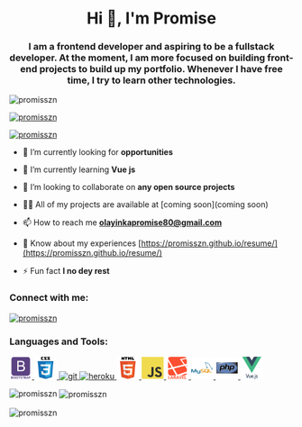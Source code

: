 <h1 align="center">Hi 👋, I'm Promise</h1>
<h3 align="center">I am a frontend developer and aspiring to be a fullstack developer. At the moment, I am more focused on building front-end projects to build up my portfolio. Whenever I have free time, I try to learn other technologies.</h3>

<p align="left"> <img src="https://komarev.com/ghpvc/?username=promisszn&label=Profile%20views&color=0e75b6&style=flat" alt="promisszn" /> </p>

<p align="left"> <a href="https://github.com/ryo-ma/github-profile-trophy"><img src="https://github-profile-trophy.vercel.app/?username=promisszn" alt="promisszn" /></a> </p>

<p align="left"> <a href="https://twitter.com/promisszn" target="blank"><img src="https://img.shields.io/twitter/follow/promisszn?logo=twitter&style=for-the-badge" alt="promisszn" /></a> </p>

- 🔭 I’m currently looking for **opportunities**

- 🌱 I’m currently learning **Vue js**

- 👯 I’m looking to collaborate on **any open source projects**

- 👨‍💻 All of my projects are available at [coming soon](coming soon)

- 📫 How to reach me **olayinkapromise80@gmail.com**

- 📄 Know about my experiences [https://promisszn.github.io/resume/](https://promisszn.github.io/resume/)

- ⚡ Fun fact **I no dey rest**

<h3 align="left">Connect with me:</h3>
<p align="left">
<a href="https://twitter.com/promisszn" target="blank"><img align="center" src="https://raw.githubusercontent.com/rahuldkjain/github-profile-readme-generator/master/src/images/icons/Social/twitter.svg" alt="promisszn" height="30" width="40" /></a>
</p>

<h3 align="left">Languages and Tools:</h3>
<p align="left"> <a href="https://getbootstrap.com" target="_blank"> <img src="https://raw.githubusercontent.com/devicons/devicon/master/icons/bootstrap/bootstrap-plain-wordmark.svg" alt="bootstrap" width="40" height="40"/> </a> <a href="https://www.w3schools.com/css/" target="_blank"> <img src="https://raw.githubusercontent.com/devicons/devicon/master/icons/css3/css3-original-wordmark.svg" alt="css3" width="40" height="40"/> </a> <a href="https://git-scm.com/" target="_blank"> <img src="https://www.vectorlogo.zone/logos/git-scm/git-scm-icon.svg" alt="git" width="40" height="40"/> </a> <a href="https://heroku.com" target="_blank"> <img src="https://www.vectorlogo.zone/logos/heroku/heroku-icon.svg" alt="heroku" width="40" height="40"/> </a> <a href="https://www.w3.org/html/" target="_blank"> <img src="https://raw.githubusercontent.com/devicons/devicon/master/icons/html5/html5-original-wordmark.svg" alt="html5" width="40" height="40"/> </a> <a href="https://developer.mozilla.org/en-US/docs/Web/JavaScript" target="_blank"> <img src="https://raw.githubusercontent.com/devicons/devicon/master/icons/javascript/javascript-original.svg" alt="javascript" width="40" height="40"/> </a> <a href="https://laravel.com/" target="_blank"> <img src="https://raw.githubusercontent.com/devicons/devicon/master/icons/laravel/laravel-plain-wordmark.svg" alt="laravel" width="40" height="40"/> </a> <a href="https://www.mysql.com/" target="_blank"> <img src="https://raw.githubusercontent.com/devicons/devicon/master/icons/mysql/mysql-original-wordmark.svg" alt="mysql" width="40" height="40"/> </a> <a href="https://www.php.net" target="_blank"> <img src="https://raw.githubusercontent.com/devicons/devicon/master/icons/php/php-original.svg" alt="php" width="40" height="40"/> </a> <a href="https://vuejs.org/" target="_blank"> <img src="https://raw.githubusercontent.com/devicons/devicon/master/icons/vuejs/vuejs-original-wordmark.svg" alt="vuejs" width="40" height="40"/> </a> </p>

<p><img align="left" src="https://github-readme-stats.vercel.app/api/top-langs?username=promisszn&show_icons=true&locale=en&layout=compact" alt="promisszn" /></p>

<p>&nbsp;<img align="center" src="https://github-readme-stats.vercel.app/api?username=promisszn&show_icons=true&theme=cobalt&locale=en" alt="promisszn" /></p>

<p><img align="center" src="https://github-readme-streak-stats.herokuapp.com/?user=promisszn&theme=dark" alt="promisszn" /></p>
